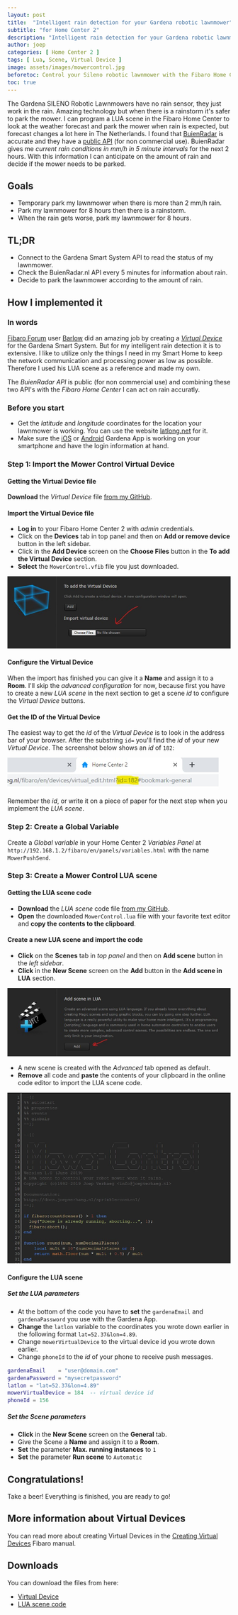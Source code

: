 ```yaml
---
layout: post
title:  "Intelligent rain detection for your Gardena robotic lawnmower"
subtitle: "for Home Center 2"
description: "Intelligent rain detection for your Gardena robotic lawnmower with Home Center 2"
author: joep
categories: [ Home Center 2 ]
tags: [ Lua, Scene, Virtual Device ]
image: assets/images/mowercontrol.jpg
beforetoc: Control your Sileno robotic lawnmower with the Fibaro Home Center 2
toc: true
---
```


The Gardena SILENO Robotic Lawnmowers have no rain sensor, they just work in the rain. Amazing technology but when there is a rainstorm it's safer to park the mower. I can program a LUA scene in the Fibaro Home Center to look at the weather forecast and park the mower when rain is expected, but forecast changes a lot here in The Netherlands. I found that [BuienRadar](https://www.buienradar.nl/) is accurate and they have a [public API](https://www.buienradar.nl/overbuienradar/gratis-weerdata) (for non commercial use). BuienRadar gives me *current rain conditions in mm/h in 5 minute intervals* for the next 2 hours. With this information I can anticipate on the amount of rain and decide if the mower needs to be parked.

## Goals

* Temporary park my lawnmower when there is more than 2 mm/h rain.
* Park my lawnmower for 8 hours then there is a rainstorm.
* When the rain gets worse, park my lawnmower for 8 hours.

## TL;DR

* Connect to the Gardena Smart System API to read the status of my lawnmower.
* Check the BuienRadar.nl API every 5 minutes for information about rain.
* Decide to park the lawnmower according to the amount of rain.

## How I implemented it

### In words

[Fibaro Forum](https://forum.fibaro.com/) user [Barlow](https://marketplace.fibaro.com/profiles/fibaro-user-unnamed-97289857-ceae-4d7d-a4b3-16fc03a4999d) did an amazing job by creating a [*Virtual Device*](https://marketplace.fibaro.com/items/gardena-smartsystem) for the Gardena Smart System. But for my intelligent rain detection it is to extensive. I like to utilize only the things I need in my Smart Home to keep the network communication and processing power as low as possible. Therefore I used his LUA scene as a reference and made my own.

The *BuienRadar API* is public (for non commercial use) and combining these two API's with the *Fibaro Home Center* I can act on rain accuratly.

### Before you start

* Get the *latitude* and *longitude* coordinates for the location your lawnmower is working. You can use the website [latlong.net](https://www.latlong.net/) for it.
* Make sure the [iOS](https://apps.apple.com/nl/app/gardena-smart-system/id971199503) or [Android](https://play.google.com/store/apps/details?id=com.gardena.smartgarden) Gardena App is working on your smartphone and have the login information at hand.

### Step 1: Import the Mower Control Virtual Device

#### Getting the Virtual Device file

**Download** the *Virtual Device* file [from my GitHub](https://github.com/joepv/fibaro/blob/master/MowerControl.vfib).

#### Import the Virtual Device file

* **Log in** to your Fibaro Home Center 2 with _admin_ credentials.
* Click on the **Devices** tab in top panel and then on **Add or remove device** button in the left sidebar.
* Click in the **Add Device** screen on the **Choose Files** button in the **To add the Virtual Device** section.
* **Select** the `MowerControl.vfib` file you just downloaded.

![sprinklercontrol_import_vfib](../assets/images/sprinklercontrol_import_vfib.jpg)

#### Configure the Virtual Device

When the import has finished you can give it a **Name** and assign it to a **Room**. I'll skip the *advanced configuration* for now, because first you have to create a new *LUA scene* in the next section to get a scene *id* to configure the *Virtual Device* buttons.

#### Get the ID of the Virtual Device

The easiest way to get the *id* of the *Virtual Device* is to look in the address bar of your browser. After the substring `id=` you'll find the *id* of your new *Virtual Device*. The screenshot below shows an *id* of `182`:

![sprinklercontrol_vfib_id](../assets/images/sprinklercontrol_vfib_id.jpg)

Remember the *id*, or write it on a piece of paper for the next step when you implement the *LUA scene*.

### Step 2: Create a Global Variable

Create a _Global variable_ in your Home Center 2 _Variables Panel_ at `http://192.168.1.2/fibaro/en/panels/variables.html` with the name `MowerPushSend`.

### Step 3: Create a Mower Control LUA scene

#### Getting the LUA scene code

* **Download** the *LUA scene* code file [from my GitHub](https://github.com/joepv/fibaro/blob/master/MowerControl.lua).
* **Open** the downloaded `MowerControl.lua` file with your favorite text editor and **copy the contents to the clipboard**.

#### Create a new LUA scene and import the code

* **Click** on the **Scenes** tab in *top panel* and then on **Add scene** button in the *left sidebar*.
* **Click** in the **New Scene** screen on the **Add** button in the **Add scene in LUA** section.

![sprinklercontrol_add_scn.jpg](../assets/images/sprinklercontrol_add_scn.jpg)

* A new scene is created with the _Advanced_ tab opened as default.
* **Remove** all code and **paste** the contents of your clipboard in the online code editor to import the LUA scene code.

![sprinklercontrol_luacode](../assets/images/mowercontrol_luacode.jpg)

#### Configure the LUA scene

##### Set the LUA parameters

* At the bottom of the code you have to **set** the `gardenaEmail` and `gardenaPassword` you use with the Gardena App.
* **Change** the `latlon` variable to the coordinates you wrote down earlier in the following format `lat=52.37&lon=4.89`.
* Change `mowerVirtualDevice` to the virtual device id you wrote down earlier.
* Change `phoneId` to the *id* of your phone to receive push messages.

```lua
gardenaEmail    = "user@domain.com"
gardenaPassword = "mysecretpassword"
latlon = "lat=52.37&lon=4.89"
mowerVirtualDevice = 184  -- virtual device id
phoneId = 156
```

##### Set the Scene parameters

* **Click** in the **New Scene** screen on the **General** tab.
* Give the Scene a **Name** and assign it to a **Room**.
* **Set** the parameter **Max. running instances** to  `1`
* **Set** the parameter **Run scene** to `Automatic`

## Congratulations!

Take a beer! Everything is finished, you are ready to go!

## More information about Virtual Devices

You can read more about creating Virtual Devices in the [Creating Virtual Devices](https://manuals.fibaro.com/knowledge-base-browse/creating-virtual-devices/) Fibaro manual.

## Downloads

You can download the files from here:

* [Virtual Device](https://github.com/joepv/fibaro/blob/master/MowerControl.vfib)
* [LUA scene code](https://github.com/joepv/fibaro/blob/master/MowerControl.lua)